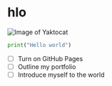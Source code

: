 # hlo
![Image of Yaktocat](https://octodex.github.com/images/yaktocat.png)
``` python
print("Hello world")
```
- [ ] Turn on GitHub Pages
- [ ] Outline my portfolio
- [ ] Introduce myself to the world
